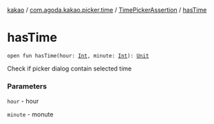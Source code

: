 [kakao](../../index.md) / [com.agoda.kakao.picker.time](../index.md) / [TimePickerAssertion](index.md) / [hasTime](./has-time.md)

# hasTime

`open fun hasTime(hour: `[`Int`](https://kotlinlang.org/api/latest/jvm/stdlib/kotlin/-int/index.html)`, minute: `[`Int`](https://kotlinlang.org/api/latest/jvm/stdlib/kotlin/-int/index.html)`): `[`Unit`](https://kotlinlang.org/api/latest/jvm/stdlib/kotlin/-unit/index.html)

Check if picker dialog contain selected time

### Parameters

`hour` - hour

`minute` - monute